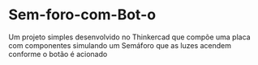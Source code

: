 # Sem-foro-com-Bot-o
Um projeto simples desenvolvido no Thinkercad que compõe uma placa com componentes simulando um Semáforo que as luzes acendem conforme o botão é acionado
